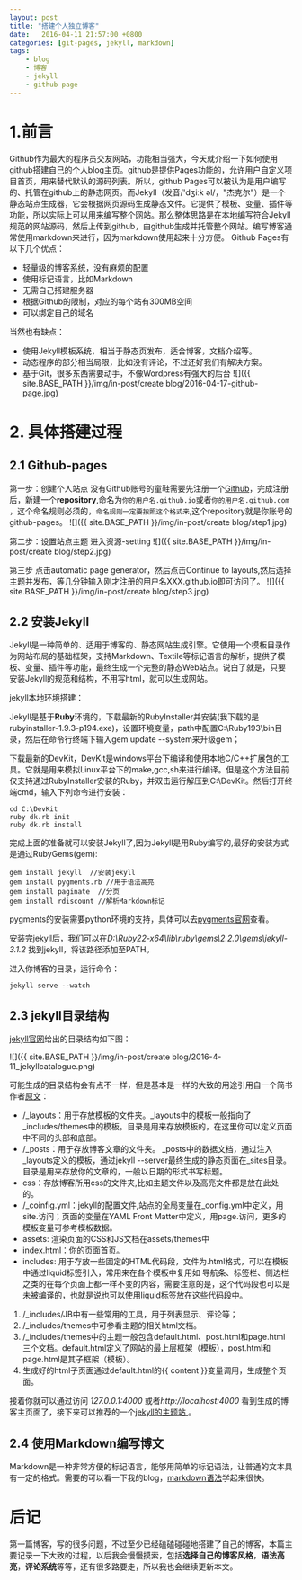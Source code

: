 ```yaml
---
layout: post
title: "搭建个人独立博客"
date:   2016-04-11 21:57:00 +0800
categories: [git-pages, jekyll, markdown]
tags:
    - blog
    - 博客
    - jekyll
    - github page
---
```


# 1.前言

Github作为最大的程序员交友网站，功能相当强大，今天就介绍一下如何使用github搭建自己的个人blog主页。github是提供Pages功能的，允许用户自定义项目首页，用来替代默认的源码列表。所以，github Pages可以被认为是用户编写的、托管在github上的静态网页。而Jekyll（发音/'dʒiːk əl/，"杰克尔"）是一个静态站点生成器，它会根据网页源码生成静态文件。它提供了模板、变量、插件等功能，所以实际上可以用来编写整个网站。那么整体思路是在本地编写符合Jekyll规范的网站源码，然后上传到github，由github生成并托管整个网站。编写博客通常使用markdown来进行，因为markdown使用起来十分方便。 
Github Pages有以下几个优点：

- 轻量级的博客系统，没有麻烦的配置
- 使用标记语言，比如Markdown
- 无需自己搭建服务器
- 根据Github的限制，对应的每个站有300MB空间
- 可以绑定自己的域名

当然也有缺点：

- 使用Jekyll模板系统，相当于静态页发布，适合博客，文档介绍等。
- 动态程序的部分相当局限，比如没有评论，不过还好我们有解决方案。
- 基于Git，很多东西需要动手，不像Wordpress有强大的后台
![]({{ site.BASE_PATH }}/img/in-post/create blog/2016-04-17-github-page.jpg)

# 2. 具体搭建过程

## 2.1 Github-pages
第一步：创建个人站点
    没有Github账号的童鞋需要先注册一个[Github](https://github.com/)，完成注册后，新建一个**repository**,命名为`你的用户名.github.io`或者`你的用户名.github.com` ，这个命名规则必须的，`命名规则一定要按照这个格式来`,这个repository就是你账号的github-pages。
    ![]({{ site.BASE_PATH }}/img/in-post/create blog/step1.jpg)

第二步：设置站点主题
进入资源-setting
    ![]({{ site.BASE_PATH }}/img/in-post/create blog/step2.jpg)

第三步
点击automatic page generator，然后点击Continue to layouts,然后选择主题并发布，等几分钟输入刚才注册的用户名XXX.github.io即可访问了。
![]({{ site.BASE_PATH }}/img/in-post/create blog/step3.jpg)

## 2.2 安装Jekyll
Jekyll是一种简单的、适用于博客的、静态网站生成引擎。它使用一个模板目录作为网站布局的基础框架，支持Markdown、Textile等标记语言的解析，提供了模板、变量、插件等功能，最终生成一个完整的静态Web站点。说白了就是，只要安装Jekyll的规范和结构，不用写html，就可以生成网站。

jekyll本地环境搭建：

Jekyll是基于**Ruby**环境的，下载最新的RubyInstaller并安装(我下载的是rubyinstaller-1.9.3-p194.exe)，设置环境变量，path中配置C:\Ruby193\bin目录，然后在命令行终端下输入gem update --system来升级gem；

下载最新的DevKit，DevKit是windows平台下编译和使用本地C/C++扩展包的工具。它就是用来模拟Linux平台下的make,gcc,sh来进行编译。但是这个方法目前仅支持通过RubyInstaller安装的Ruby，并双击运行解压到C:\DevKit。然后打开终端cmd，输入下列命令进行安装：

    cd C:\DevKit
    ruby dk.rb init 
    ruby dk.rb install 
 
完成上面的准备就可以安装Jekyll了,因为Jekyll是用Ruby编写的,最好的安装方式是通过RubyGems(gem):

 
    gem install jekyll  //安装jekyll
    gem install pygments.rb //用于语法高亮
    gem install paginate  //分页
    gem install rdiscount //解析Markdown标记

pygments的安装需要python环境的支持，具体可以去[pygments官网](http://pygments.org/)查看。

安装完jekyll后，我们可以在*D:\Ruby22-x64\lib\ruby\gems\2.2.0\gems\jekyll-3.1.2*
找到jekyll，将该路径添加至PATH。

进入你博客的目录，运行命令：

    jekyll serve --watch

## 2.3 jekyll目录结构

[jekyll官网](http://jekyllrb.com/docs/home/)给出的目录结构如下图：

![]({{ site.BASE_PATH }}/img/in-post/create blog/2016-4-11_jekyllcatalogue.png)

可能生成的目录结构会有点不一样，但是基本是一样的大致的用途引用自一个简书作者[原文](http://www.jianshu.com/p/609e1197754c)：

- /_layouts：用于存放模板的文件夹。_layouts中的模板一般指向了_includes/themes中的模板。目录是用来存放模板的，在这里你可以定义页面中不同的头部和底部。
- /_posts：用于存放博客文章的文件夹。 _posts中的数据文档，通过注入_layouts定义的模板，通过jekyll --server最终生成的静态页面在_sites目录。目录是用来存放你的文章的，一般以日期的形式书写标题。
- css：存放博客所用css的文件夹,比如主题文件以及高亮文件都是放在此处的。
- /_coinfig.yml：jekyll的配置文件,站点的全局变量在_config.yml中定义，用site.访问；页面的变量在YAML Front Matter中定义，用page.访问，更多的模板变量可参考模板数据。
- assets: 渲染页面的CSS和JS文档在assets/themes中
- index.html：你的页面首页。
- includes: 用于存放一些固定的HTML代码段，文件为.html格式，可以在模板中通过liquid标签引入，常用来在各个模板中复用如 导航条、标签栏、侧边栏之类的在每个页面上都一样不变的内容，需要注意的是，这个代码段也可以是未被编译的，也就是说也可以使用liquid标签放在这些代码段中。
1) /_includes/JB中有一些常用的工具，用于列表显示、评论等；
2) /_includes/themes中可参看主题的相关html文档。
3) /_includes/themes中的主题一般包含default.html、post.html和page.html三个文档。default.html定义了网站的最上层框架（模板），post.html和page.html是其子框架（模板）。
4) 生成好的html子页面通过default.html的{{ content }}变量调用，生成整个页面。
 
    


接着你就可以通过访问 *127.0.0.1:4000* 或者*http://localhost:4000* 看到生成的博客主页面了，接下来可以推荐的一个[jekyll的主题站
](http://jekyllthemes.org/)。


## 2.4 使用Markdown编写博文

Markdown是一种非常方便的标记语言，能够用简单的标记语法，让普通的文本具有一定的格式。需要的可以看一下我的blog，[markdown语法](http://yangshuailing.github.io/2016/04/17/markdown-notes/)学起来很快。



# 后记

第一篇博客，写的很多问题，不过至少已经磕磕碰碰地搭建了自己的博客，本篇主要记录一下大致的过程，以后我会慢慢摸索，包括**选择自己的博客风格**，**语法高亮**，**评论系统**等等，还有很多路要走，所以我也会继续更新本文。









